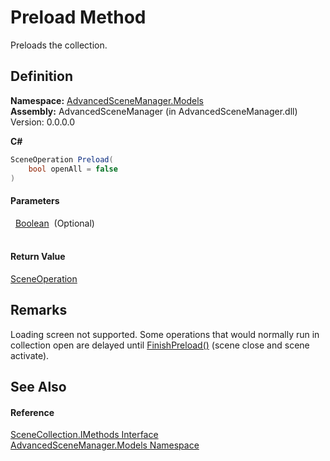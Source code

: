 # Preload Method


Preloads the collection.



## Definition
**Namespace:** <a href="N_AdvancedSceneManager_Models.md">AdvancedSceneManager.Models</a>  
**Assembly:** AdvancedSceneManager (in AdvancedSceneManager.dll) Version: 0.0.0.0

**C#**
``` C#
SceneOperation Preload(
	bool openAll = false
)
```



#### Parameters
<dl><dt>  <a href="https://learn.microsoft.com/dotnet/api/system.boolean" target="_blank" rel="noopener noreferrer">Boolean</a>  (Optional)</dt><dd> </dd></dl>

#### Return Value
<a href="T_AdvancedSceneManager_Core_SceneOperation.md">SceneOperation</a>

## Remarks
Loading screen not supported. Some operations that would normally run in collection open are delayed until <a href="M_AdvancedSceneManager_Core_Runtime_FinishPreload.md">FinishPreload()</a> (scene close and scene activate).

## See Also


#### Reference
<a href="T_AdvancedSceneManager_Models_SceneCollection_IMethods.md">SceneCollection.IMethods Interface</a>  
<a href="N_AdvancedSceneManager_Models.md">AdvancedSceneManager.Models Namespace</a>  
